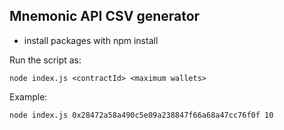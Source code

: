 ## Mnemonic API CSV generator

- install packages with npm install

Run the script as:  
```
node index.js <contractId> <maximum wallets>
```
Example: 
```
node index.js 0x28472a58a490c5e09a238847f66a68a47cc76f0f 10
```

